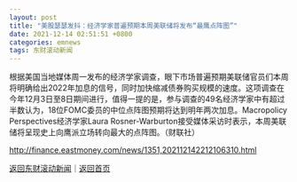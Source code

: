 ```yaml
---
layout: post
title: "美股瑟瑟发抖：经济学家普遍预期本周美联储将发布“最鹰点阵图”"
date: 2021-12-14 02:51:51 +0800
categories: emnews
tags: 东财滚动新闻
---
```


根据美国当地媒体周一发布的经济学家调查，眼下市场普遍预期美联储官员们本周将明确给出2022年加息的信号，同时加快缩减债券购买规模的速度。这项调查在今年12月3日至8日期间进行，值得一提的是，参与调查的49名经济学家中有超过半数认为，18位FOMC委员的中位点阵图预期将达到明年两次加息。Macropolicy Perspectives经济学家Laura Rosner-Warburton接受媒体采访时表示，本周美联储将呈现史上向鹰派立场转向最大的点阵图。（财联社）

<http://finance.eastmoney.com/news/1351,202112142212106310.html>

[返回东财滚动新闻](//finews.withounder.com/emnews/)｜[返回首页](//finews.withounder.com/)